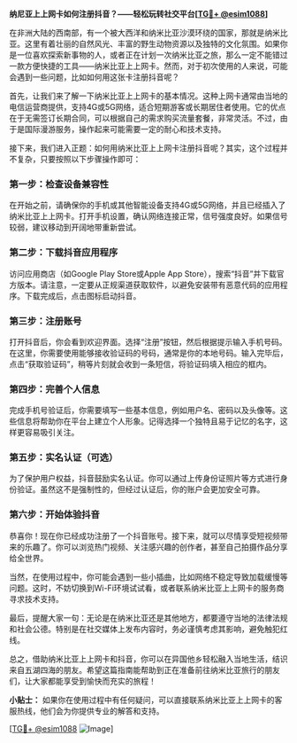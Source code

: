 **纳尼亚上上网卡如何注册抖音？——轻松玩转社交平台[[TG💪+ @esim1088](https://t.me/s/esim1088)]**

在非洲大陆的西南部，有一个被大西洋和纳米比亚沙漠环绕的国家，那就是纳米比亚。这里有着壮丽的自然风光、丰富的野生动物资源以及独特的文化氛围。如果你是一位喜欢探索新事物的人，或者正在计划一次纳米比亚之旅，那么一定不能错过一款方便快捷的工具——纳米比亚上上网卡。然而，对于初次使用的人来说，可能会遇到一些问题，比如如何用这张卡注册抖音呢？

首先，让我们来了解一下纳米比亚上上网卡的基本情况。这种上网卡通常由当地的电信运营商提供，支持4G或5G网络，适合短期游客或长期居住者使用。它的优点在于无需签订长期合同，可以根据自己的需求购买流量套餐，非常灵活。不过，由于是国际漫游服务，操作起来可能需要一定的耐心和技术支持。

接下来，我们进入正题：如何用纳米比亚上上网卡注册抖音呢？其实，这个过程并不复杂，只要按照以下步骤操作即可：

### **第一步：检查设备兼容性**
在开始之前，请确保你的手机或其他智能设备支持4G或5G网络，并且已经插入了纳米比亚上上网卡。打开手机设置，确认网络连接正常，信号强度良好。如果信号较弱，建议移动到开阔地带重新尝试。

### **第二步：下载抖音应用程序**
访问应用商店（如Google Play Store或Apple App Store），搜索“抖音”并下载官方版本。请注意，一定要从正规渠道获取软件，以避免安装带有恶意代码的应用程序。下载完成后，点击图标启动抖音。

### **第三步：注册账号**
打开抖音后，你会看到欢迎界面。选择“注册”按钮，然后根据提示输入手机号码。在这里，你需要使用能够接收验证码的号码，通常是你的本地号码。输入完毕后，点击“获取验证码”，稍等片刻就会收到一条短信，将验证码填入相应的框内。

### **第四步：完善个人信息**
完成手机号验证后，你需要填写一些基本信息，例如用户名、密码以及头像等。这些信息将帮助你在平台上建立个人形象。记得选择一个独特且易于记忆的名字，这样更容易吸引关注。

### **第五步：实名认证（可选）**
为了保护用户权益，抖音鼓励实名认证。你可以通过上传身份证照片等方式进行身份验证。虽然这不是强制性的，但经过认证后，你的账户会更加安全可靠。

### **第六步：开始体验抖音**
恭喜你！现在你已经成功注册了一个抖音账号。接下来，就可以尽情享受短视频带来的乐趣了。你可以浏览热门视频、关注感兴趣的创作者，甚至自己拍摄作品分享给全世界。

当然，在使用过程中，你可能会遇到一些小插曲，比如网络不稳定导致加载缓慢等问题。这时，不妨切换到Wi-Fi环境试试看，或者联系纳米比亚上上网卡的服务商寻求技术支持。

最后，提醒大家一句：无论是在纳米比亚还是其他地方，都要遵守当地的法律法规和社会公德。特别是在社交媒体上发布内容时，务必谨慎考虑其影响，避免触犯红线。

总之，借助纳米比亚上上网卡和抖音，你可以在异国他乡轻松融入当地生活，结识来自五湖四海的朋友。希望这篇指南能帮助到正在准备前往纳米比亚旅行的朋友们，让大家都能享受到愉快而充实的旅程！

**小贴士：** 如果你在使用过程中有任何疑问，可以直接联系纳米比亚上上网卡的客服热线，他们会为你提供专业的解答和支持。

[[TG💪+ @esim1088](https://t.me/s/esim1088) ![Image](https://i.postimg.cc/4NQfJmqS/Snipaste-2025-05-13-00-14-12.png)]